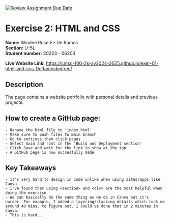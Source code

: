 [![Review Assignment Due Date](https://classroom.github.com/assets/deadline-readme-button-22041afd0340ce965d47ae6ef1cefeee28c7c493a6346c4f15d667ab976d596c.svg)](https://classroom.github.com/a/hMVHYWFS)

# Exercise 2: HTML and CSS

**Name:** Windee Rose E> De Ramos <br/>
**Section:** U-5L <br/>
**Student number:** 20223 - 06203 <br/>

**Live Website Link:** https://cmsc-100-2s-ay2024-2025.github.io/exer-01-html-and-css-DeRamosbigtree/

## Description
The page contains a website portfolio with personal details and previous projects. 

## How to create a GitHub page:
    - Rename the html file to 'index.html'
    - Make sure to push files to main branch
    - Go to settings then click pages
    - Select main and root in the 'Build and Deployment section' 
    - Click Save and wait for the link to show at the top 
    - A GitHub page is now succesfully made

## Key Takeaways
    - It's very hard to design in code unlike when using sites/apps like Canva
    - I've found that using <section> and <div> are the most helpful when doing the exercise
    - We can basically do the same thing as we do in Canva but it's harder. For example, I added a layering/stacking details which took me around 40 mins. to figure out. I could've done that in 2 minutes in Canva.
    - This is hard...
